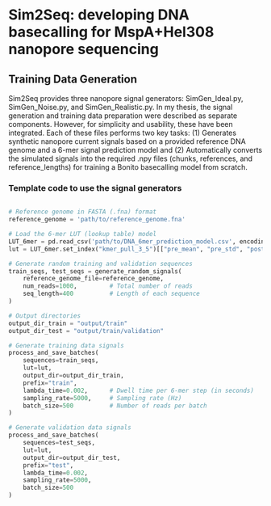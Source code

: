 # Sim2Seq: developing DNA basecalling for MspA+Hel308 nanopore sequencing 

## Training Data Generation

Sim2Seq provides three nanopore signal generators: SimGen_Ideal.py, SimGen_Noise.py, and SimGen_Realistic.py. In my thesis, the signal generation and training data preparation were described as separate components. However, for simplicity and usability, these have been integrated. Each of these files performs two key tasks: (1) Generates synthetic nanopore current signals based on a provided reference DNA genome and a 6-mer signal prediction model and (2) Automatically converts the simulated signals into the required .npy files (chunks, references, and reference_lengths) for training a Bonito basecalling model from scratch.

### Template code to use the signal generators 

```python

# Reference genome in FASTA (.fna) format
reference_genome = 'path/to/reference_genome.fna'

# Load the 6-mer LUT (lookup table) model
LUT_6mer = pd.read_csv('path/to/DNA_6mer_prediction_model.csv', encoding='utf-8')
lut = LUT_6mer.set_index("kmer_pull_3_5")[["pre_mean", "pre_std", "post_mean", "post_std"]].to_dict("index")

# Generate random training and validation sequences
train_seqs, test_seqs = generate_random_signals(
    reference_genome_file=reference_genome,
    num_reads=1000,         # Total number of reads
    seq_length=400          # Length of each sequence
)

# Output directories
output_dir_train = "output/train"
output_dir_test = "output/train/validation"

# Generate training data signals
process_and_save_batches(
    sequences=train_seqs,
    lut=lut,
    output_dir=output_dir_train,
    prefix="train",
    lambda_time=0.002,      # Dwell time per 6-mer step (in seconds)
    sampling_rate=5000,     # Sampling rate (Hz)
    batch_size=500          # Number of reads per batch
)

# Generate validation data signals
process_and_save_batches(
    sequences=test_seqs,
    lut=lut,
    output_dir=output_dir_test,
    prefix="test",
    lambda_time=0.002,
    sampling_rate=5000,
    batch_size=500
)
